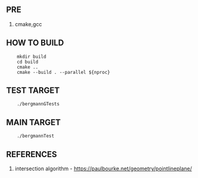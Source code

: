 ## PRE
1) cmake,gcc

## HOW TO BUILD 

```
    mkdir build
    cd build
    cmake ..
    cmake --build . --parallel ${nproc}
```

## TEST TARGET

```
    ./bergmannGTests
```

## MAIN TARGET

```
    ./bergmannTest
```

## REFERENCES

1) intersection algorithm - https://paulbourke.net/geometry/pointlineplane/
